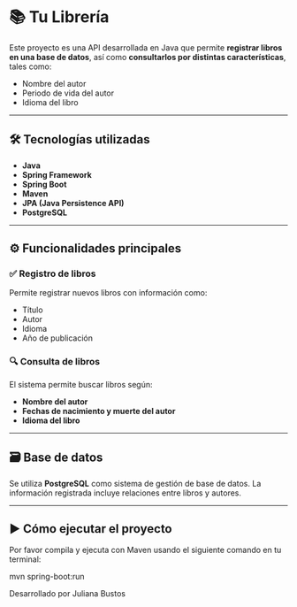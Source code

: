 # 📚 Tu Librería

Este proyecto es una API desarrollada en Java que permite **registrar libros en una base de datos**, así como **consultarlos por distintas características**, tales como:

- Nombre del autor
- Periodo de vida del autor
- Idioma del libro

---

## 🛠️ Tecnologías utilizadas

- **Java**
- **Spring Framework**
- **Spring Boot**
- **Maven**
- **JPA (Java Persistence API)**
- **PostgreSQL**

---

## ⚙️ Funcionalidades principales

### ✅ Registro de libros
Permite registrar nuevos libros con información como:
- Título
- Autor
- Idioma
- Año de publicación

### 🔍 Consulta de libros
El sistema permite buscar libros según:
- **Nombre del autor**
- **Fechas de nacimiento y muerte del autor**
- **Idioma del libro**

---

## 🗃️ Base de datos

Se utiliza **PostgreSQL** como sistema de gestión de base de datos. La información registrada incluye relaciones entre libros y autores.

---

## ▶️ Cómo ejecutar el proyecto

Por favor compila y ejecuta con Maven usando el siguiente comando en tu terminal:

mvn spring-boot:run

Desarrollado por Juliana Bustos
